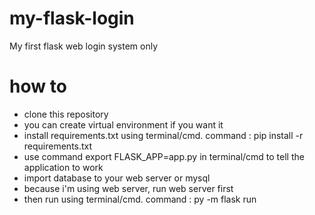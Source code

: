 # my-flask-login
My first flask web login system only
# how to
- clone this repository
- you can create virtual environment if you want it
- install requirements.txt using terminal/cmd. command : pip install -r requirements.txt
- use command export FLASK_APP=app.py in terminal/cmd to tell the application to work
- import database to your web server or mysql
- because i'm using web server, run web server first
- then run using terminal/cmd. command : py -m flask run
